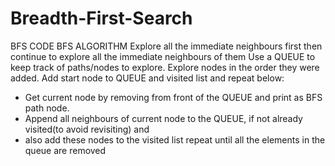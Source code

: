 # Breadth-First-Search
 BFS CODE
 BFS ALGORITHM
 Explore all the immediate neighbours first then continue to explore all the immediate neighbours of them
 Use a QUEUE to keep track of paths/nodes to explore. Explore nodes in the order they were added.
 Add start node to QUEUE and visited list and repeat below:
 - Get current node by removing from front of the QUEUE and print as BFS path node.
 - Append all neighbours of current node to the QUEUE, if not already visited(to avoid revisiting) and
 - also add these nodes to the visited list
 repeat until all the elements in the queue are removed
 
